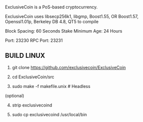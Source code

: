
ExclusiveCoin is a PoS-based cryptocurrency.

ExclusiveCoin uses libsecp256k1,
			  libgmp,
			  Boost1.55,
			  OR Boost1.57,  
			  Openssl1.01p,
			  Berkeley DB 4.8,
			  QT5 to compile


Block Spacing: 60 Seconds
Stake Minimum Age: 24 Hours

Port: 23230
RPC Port: 23231


BUILD LINUX
-----------
1) git clone https://github.com/exclusivecoin/ExclusiveCoin

2) cd ExclusiveCoin/src

3) sudo make -f makefile.unix            # Headless

(optional)

4) strip exclusivecoind

5) sudo cp exclusivecoind /usr/local/bin
